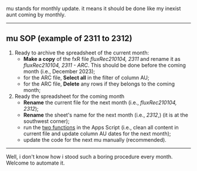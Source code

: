 mu stands for monthly update. it means it should be done like my inexist aunt coming by monthly. 

---

## mu SOP (example of 2311 to 2312)

1) Ready to archive the spreadsheet of the current month:
   - **Make a copy** of the fxR file *fluxRec210104, 2311* and rename it as *fluxRec210104, 2311 - ARC*. This should be done before the coming month (i.e., December 2023);
   - for the ARC file, **Select all** in the filter of column AU;
   - for the ARC file, **Delete** any rows if they belongs to the coming month;
2) Ready the spreadsheet for the coming month
   - **Rename** the current file for the next month (i.e., *fluxRec210104, 2312*);
   - **Rename** the sheet's name for the next month (i.e., *2312*,) (it is at the southwest corner);
   - run the [two functions](https://github.com/treesess/fluxRec/blob/main/mu/Google%20Sheet%20Apps%20Script%20for%20mu.md#clean-up-everything-in-your-sheet) in the Apps Script (i.e., clean all content in current file and update column AU dates for the next month);
   - update the code for the next mu manually (recommended).
  
---

Well, i don't know how i stood such a boring procedure every month. Welcome to automate it. 



